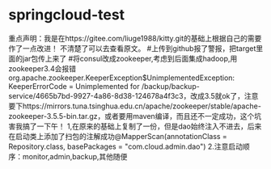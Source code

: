 # springcloud-test
重点声明：我是在https://gitee.com/liuge1988/kitty.git的基础上根据自己的需要作了一点改进！ 不清楚了可以去查看原文。 
#上传到github报了警报，把target里面的jar包传上来了 #将consul改成zookeeper,考虑到后面集成hadoop,用zookeeper3.4会报错org.apache.zookeeper.KeeperException$UnimplementedException: KeeperErrorCode = Unimplemented for /backup/backup-service/4665b7bd-9927-4a86-8d38-124678a4f3c3，改成3.5就ok了，注意要下https://mirrors.tuna.tsinghua.edu.cn/apache/zookeeper/stable/apache-zookeeper-3.5.5-bin.tar.gz，或者要用maven编译，而且还不一定成功，这个坑害我搞了一下午！
1,在原来的基础上复制了一份，但是dao始终注入不进去，后来在启动类上添加了扫包的注解成功@MapperScan(annotationClass = Repository.class, basePackages = "com.cloud.admin.dao")
2.注意启动顺序：monitor,admin,backup,其他随便
